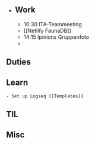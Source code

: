 - ## Work
	- 10:30 ITA-Teammeeting
	- [[Netlify FaunaDB]]
	- 14:15 Ipinions Gruppenfoto
	-
## Duties
## Learn
	- Set up Logseq [[Templates]]
## TIL
## Misc